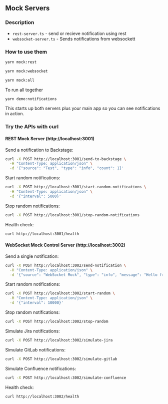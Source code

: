 ## Mock Servers

### Description

- `rest-server.ts` - send or recieve notification using rest
- `websocket-server.ts` - Sends notifications from websockett

### How to use them

```bash
yarn mock:rest

yarn mock:websocket

yarn mock:all
```

To run all together

```bash
yarn demo:notifications
```

This starts up both servers plus your main app so you can see notifications in action.

### Try the APIs with curl

#### REST Mock Server (http://localhost:3001)

Send a notification to Backstage:

```bash
curl -X POST http://localhost:3001/send-to-backstage \
  -H "Content-Type: application/json" \
  -d '{"source": "Test", "type": "info", "count": 1}'
```

Start random notifications:

```bash
curl -X POST http://localhost:3001/start-random-notifications \
  -H "Content-Type: application/json" \
  -d '{"interval": 5000}'
```

Stop random notifications:

```bash
curl -X POST http://localhost:3001/stop-random-notifications
```

Health check:

```bash
curl http://localhost:3001/health
```

#### WebSocket Mock Control Server (http://localhost:3002)

Send a single notification:

```bash
curl -X POST http://localhost:3002/send-notification \
  -H "Content-Type: application/json" \
  -d '{"source": "WebSocket Mock", "type": "info", "message": "Hello from WebSocket!"}'
```

Start random notifications:

```bash
curl -X POST http://localhost:3002/start-random \
  -H "Content-Type: application/json" \
  -d '{"interval": 10000}'
```

Stop random notifications:

```bash
curl -X POST http://localhost:3002/stop-random
```

Simulate Jira notifications:

```bash
curl -X POST http://localhost:3002/simulate-jira
```

Simulate GitLab notifications:

```bash
curl -X POST http://localhost:3002/simulate-gitlab
```

Simulate Confluence notifications:

```bash
curl -X POST http://localhost:3002/simulate-confluence
```

Health check:

```bash
curl http://localhost:3002/health
```

